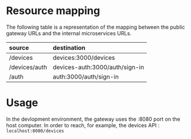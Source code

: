 # Resource mapping

The following table is a representation of the mapping between the public gateway URLs and the internal microservices URLs.

| source        | destination                    |
| :------------ | :----------------------------- |
| /devices      | devices:3000/devices           |
| /devices/auth | devices-auth:3000/auth/sign-in |
| /auth         | auth:3000/auth/sign-in         |

# Usage

In the devlopment environment, the gateway uses the :8080 port on the host computer.
In order to reach, for example, the devices API : `localhost:8080/devices`
